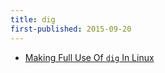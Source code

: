```yaml
---
title: dig
first-published: 2015-09-20
---
```


*   [Making Full Use Of `dig` In Linux][1]

<!-- Links -->
[1]: https://ma.ttias.be/making-full-use-of-dig-in-linux/ "Making full use of `dig` on Linux"
